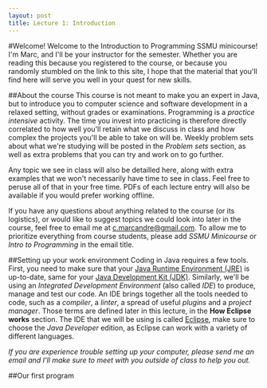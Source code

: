```yaml
---
layout: post
title: Lecture 1: Introduction
---
```


#Welcome!
Welcome to the Introduction to Programming SSMU minicourse! I'm Marc, and I'll be your instructor for the semester. Whether you are reading this because you registered to the course, or because you randomly stumbled on the link to this site, I hope that the material that you'll find here will serve you well in your quest for new skills.

##About the course
This course is not meant to make you an expert in Java, but to introduce you to computer science and software development in a relaxed setting, without grades or examinations. Programming is a _practice intensive_ activity. The time you invest into practicing is therefore directly correlated to how well you'll retain what we discuss in class and how complex the projects you'll be able to take on will be. Weekly problem sets about what we're studying will be posted in the _Problem sets_ section, as well as extra problems that you can try and work on to go further. 

Any topic we see in class will also be detailled here, along with extra examples that we won't necessarily have time to see in class. Feel free to peruse all of that in your free time. PDFs of each lecture entry will also be available if you would prefer working offline.

If you have any questions about anything related to the course (or its logistics), or would like to suggest topics we could look into later in the course, feel free to email me at [c.marcandre@gmail.com](mailto:c.marcandre@gmail.com). To allow me to prioritize everything from course students, please add _SSMU Minicourse_ or _Intro to Programming_ in the email title.

##Setting up your work environment
Coding in Java requires a few tools. First, you need to make sure that your [Java Runtime Environment (JRE)](https://java.com/en/download/) is up-to-date, same for your [Java Development Kit (JDK)](http://www.oracle.com/technetwork/java/javase/downloads/jdk8-downloads-2133151.html). Similarly, we'll be using an _Integrated Development Environment_ (also called _IDE_) to produce, manage and test our code. An IDE brings together all the tools needed to code, such as a _compiler_, a _linter_, a spread of useful _plugins_ and a _project manager_. Those terms are defined later in this lecture, in the __How Eclipse works__ section. The IDE that we will be using is called [Eclipse](www.eclipse.org), make sure to choose the _Java Developer_ edition, as Eclipse can work with a variety of different languages.

_If you are experience trouble setting up your computer, please send me an email and I'll make sure to meet with you outside of class to help you out._

##Our first program
